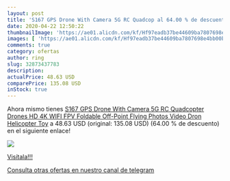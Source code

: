 ```yaml
---
layout: post
title: 'S167 GPS Drone With Camera 5G RC Quadcop al 64.00 % de descuento'
date: 2020-04-22 12:50:22
thumbnailImage: 'https://ae01.alicdn.com/kf/Hf97eadb37be44609ba7807698e4bb00bD/S167-GPS-Drone-With-Camera-5G-RC-Quadcopter-Drones-HD-4K-WIFI-FPV-Foldable-Off-Point.jpg_350x350._SL200_.jpg'
images: [ 'https://ae01.alicdn.com/kf/Hf97eadb37be44609ba7807698e4bb00bD/S167-GPS-Drone-With-Camera-5G-RC-Quadcopter-Drones-HD-4K-WIFI-FPV-Foldable-Off-Point.jpg_350x350._SL200_.jpg' ]
comments: true
category: ofertas
author: ring
slug: 32873437783
description:
actualPrice: 48.63 USD
comparePrice: 135.08 USD
inStock: true
---
```


Ahora mismo tienes [S167 GPS Drone With Camera 5G RC Quadcopter Drones HD 4K WIFI FPV Foldable Off-Point Flying Photos Video Dron Helicopter Toy](https://www.amazon.com/dp/32873437783/?tag=redken08-20) a 48.63 USD (original: 135.08 USD) (64.00 %  de descuento) en el siguiente enlace!

[![](https://ae01.alicdn.com/kf/Hf97eadb37be44609ba7807698e4bb00bD/S167-GPS-Drone-With-Camera-5G-RC-Quadcopter-Drones-HD-4K-WIFI-FPV-Foldable-Off-Point.jpg_350x350._SL200_.jpg)](https://www.amazon.com/dp/32873437783/?tag=redken08-20)

[Visítala!!!](https://www.amazon.com/dp/32873437783/?tag=redken08-20)

[Consulta otras ofertas en nuestro canal de telegram](https://t.me/s/ofertas25)
